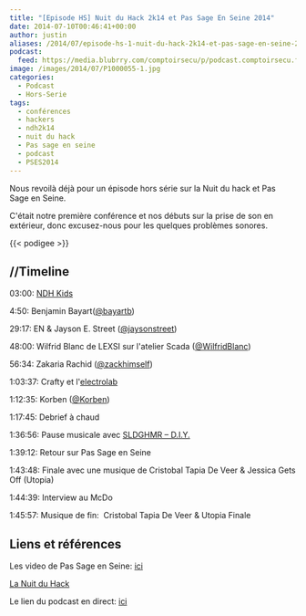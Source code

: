 ```yaml
---
title: "[Episode HS] Nuit du Hack 2k14 et Pas Sage En Seine 2014"
date: 2014-07-10T00:46:41+00:00
author: justin
aliases: /2014/07/episode-hs-1-nuit-du-hack-2k14-et-pas-sage-en-seine-2014/
podcast:
  feed: https://media.blubrry.com/comptoirsecu/p/podcast.comptoirsecu.fr/CSEC.HS01.2014-07-10.NDH.mp3
image: /images/2014/07/P1000055-1.jpg
categories:
  - Podcast
  - Hors-Serie
tags:
  - conférences
  - hackers
  - ndh2k14
  - nuit du hack
  - Pas sage en seine
  - podcast
  - PSES2014
---
```

Nous revoilà déjà pour un épisode hors série sur la Nuit du hack et Pas Sage en Seine.

C'était notre première conférence et nos débuts sur la prise de son en extérieur, donc excusez-nous pour les quelques problèmes sonores.

<!--more-->

{{< podigee >}}

## //Timeline

03:00: [NDH Kids](http://www.nuitduhack.com/ndh-kids)

4:50: Benjamin Bayart([@bayartb](https://twitter.com/bayartb))

29:17: EN & Jayson E. Street ([@jaysonstreet](https://twitter.com/jaysonstreet))

48:00: Wilfrid Blanc de LEXSI sur l'atelier Scada ([@WilfridBlanc](https://twitter.com/WilfridBlanc))

56:34: Zakaria Rachid ([@zackhimself](https://twitter.com/zackhimself))

1:03:37: Crafty et l'[electrolab](http://www.electrolab.fr)

1:12:35: Korben ([@Korben](https://twitter.com/Korben))

1:17:45: Debrief à chaud

1:36:56: Pause musicale avec [<span >SLDGHMR – D.I.Y.</span>](https://soundcloud.com/sldghmr/sldghmr-d-i-y)

1:39:12: Retour sur Pas Sage en Seine

1:43:48: Finale avec une musique de Cristobal Tapia De Veer & Jessica Gets Off (Utopia)

1:44:39: Interview au McDo

1:45:57: Musique de fin:  Cristobal Tapia De Veer & Utopia Finale

## Liens et références

Les video de Pas Sage en Seine: [ici](http://numaparis.ubicast.tv/channels/#pas-sage-en-seine-2014)

[La Nuit du Hack](http://www.nuitduhack.com/)

Le lien du podcast en direct: [ici](https://media.blubrry.com/comptoirsecu/p/www.comptoirsecu.fr/Episode/ComptoirSecu_Episode_HS1_NDH.mp3)
